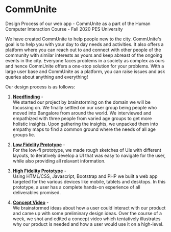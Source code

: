 # CommUnite
Design Process of our web app - CommUnite as a part of the Human Computer Interaction Course - Fall 2020 PES University

We have created CommUnite to help people new to the city. CommUnite's goal is to help you with your day to day needs and activities. It also offers a platform where you can reach out to and connect with other people of the community with similar interests as yours and keep abreast of the ongoing events in the city. Everyone faces problems in a society as complex as ours and hence CommUnite offers a one-stop solution for your problems. With a large user base and CommUnite as a platform, you can raise issues and ask queries about anything and everything!

Our design process is as follows:
1. <b><a href="https://drive.google.com/file/d/1d2SXJRXb15349JHwtUO17sQEj7By-H2t/view">Needfinding</a></b> - <br>
We started our project by brainstorming on the domain we will be focussing on. We finally settled on our user group being people who moved into Bangalore from around the world. We interviewed and empathized with three people from varied age groups to get more holistic insights. Upon gathering the insights, we unpacked them into empathy maps to find a common ground where the needs of all age groups lie.

2. <b><a href="https://drive.google.com/file/d/1O2HjjyQSYI3SWFWU_c8db9Fi_wAt7PbS/view?usp=sharing">Low Fidelity Prototype</a></b> -  <br>
For the low-fi prototype, we made rough sketches of UIs with different layouts, to iteratively develop a UI that was easy to navigate for the user, while also providing all relavant information.

3. <b><a href="https://github.com/sharanyavenkat25/CommUnite/blob/main/home.html">High Fidelity Prototype</a></b> -  <br>
Using HTML/CSS, Javascript, Bootstrap and PHP we built a web app targeted for the various devices like mobile, tablets and desktops. In this prototype, a user has a complete hands-on experience of all deliverables promised.

4. <b><a href="https://www.youtube.com/watch?v=RfG6zVTiVOE">Concept Video</a></b> -  <br>
We brainstormed ideas about how a user could interact with our product and came up with some preliminary design ideas. Over the course of a week, we shot and edited a concept video which tentatively illustrates why our product is needed and how a user would use it on a high-level.
